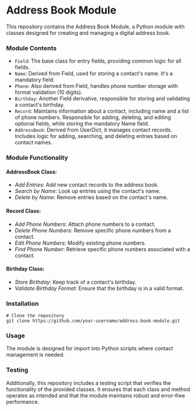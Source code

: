 # Address Book Module

This repository contains the Address Book Module, a Python module with classes designed for creating and managing a digital address book.

### Module Contents

- `Field`: The base class for entry fields, providing common logic for all fields.
- `Name`: Derived from Field, used for storing a contact's name. It's a mandatory field.
- `Phone`: Also derived from Field, handles phone number storage with format validation (10 digits).
- `Birthday`: Another Field derivative, responsible for storing and validating a contact's birthday.
- `Record`: Maintains information about a contact, including name and a list of phone numbers. Responsible for adding, deleting, and editing optional fields, while storing the mandatory Name field.
- `AddressBook`: Derived from UserDict, it manages contact records. Includes logic for adding, searching, and deleting entries based on contact names.

### Module Functionality

#### AddressBook Class:

- *Add Entries*: Add new contact records to the address book.
- *Search by Name*: Look up entries using the contact's name.
- *Delete by Name*: Remove entries based on the contact's name.

#### Record Class:

- *Add Phone Numbers*: Attach phone numbers to a contact.
- *Delete Phone Numbers*: Remove specific phone numbers from a contact.
- *Edit Phone Numbers*: Modify existing phone numbers.
- *Find Phone Number*: Retrieve specific phone numbers associated with a contact.

#### Birthday Class:

- *Store Birthday*: Keep track of a contact's birthday.
- *Validate Birthday Format*: Ensure that the birthday is in a valid format.

### Installation

    # Clone the repository
    git clone https://github.com/your-username/address-book-module.git

### Usage

The module is designed for import into Python scripts where contact management is needed.

### Testing
Additionally, this repository includes a testing script that verifies the functionality of the provided classes. 
It ensures that each class and method operates as intended and that the module maintains robust and error-free performance.
